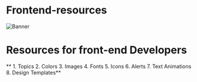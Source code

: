 # Frontend-resources
![Banner](https://user-images.githubusercontent.com/78463849/171996128-2a00134a-bdb0-4876-afb7-bc3ca826d6db.jpeg)


# Resources for front-end Developers
**
      1. Topics
      2. Colors
      3. Images
      4. Fonts
      5. Icons
      6. Alerts
      7. Text Animations
      8. Design Templates**




